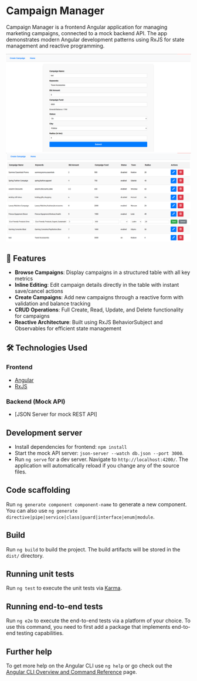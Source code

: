 # Campaign Manager

Campaign Manager is a frontend Angular application for managing marketing campaigns, connected to a mock backend API.
The app demonstrates modern Angular development patterns using RxJS for state management and reactive programming.

![Create a new compaign](https://github.com/elinechyprenko/ng-campaign-dashboard/blob/master/create_campaign.png)
![Сompaign List](https://github.com/elinechyprenko/ng-campaign-dashboard/blob/master/campaign_list.png)

## 🚀 Features
- **Browse Campaigns**: Display campaigns in a structured table with all key metrics
- **Inline Editing**: Edit campaign details directly in the table with instant save/cancel actions
- **Create Campaigns**: Add new campaigns through a reactive form with validation and balance tracking
- **CRUD Operations**: Full Create, Read, Update, and Delete functionality for campaigns
- **Reactive Architecture**: Built using RxJS BehaviorSubject and Observables for efficient state management

## 🛠️ Technologies Used

### Frontend
- [Angular](https://angular.io/)
- [RxJS](https://rxjs.dev/)

### Backend (Mock API)
- [JSON Server for mock REST API]

## Development server

- Install dependencies for frontend: `npm install`
- Start the mock API server: `json-server --watch db.json --port 3000`.
- Run `ng serve` for a dev server. Navigate to `http://localhost:4200/`. The application will automatically reload if you change any of the source files.

## Code scaffolding

Run `ng generate component component-name` to generate a new component. You can also use `ng generate directive|pipe|service|class|guard|interface|enum|module`.

## Build

Run `ng build` to build the project. The build artifacts will be stored in the `dist/` directory.

## Running unit tests

Run `ng test` to execute the unit tests via [Karma](https://karma-runner.github.io).

## Running end-to-end tests

Run `ng e2e` to execute the end-to-end tests via a platform of your choice. To use this command, you need to first add a package that implements end-to-end testing capabilities.

## Further help

To get more help on the Angular CLI use `ng help` or go check out the [Angular CLI Overview and Command Reference](https://angular.dev/tools/cli) page.

